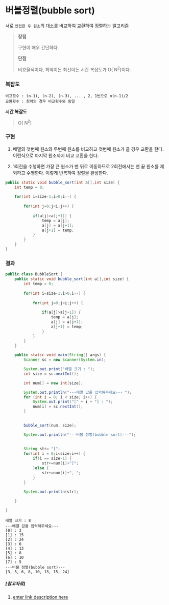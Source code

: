 ﻿# 버블정렬(bubble sort)
서로 `인접한 두 원소`의 대소를 비교하여 교환하여 정렬하는 알고리즘


> **장점** 
>
> 구현이 매우 간단하다.
> 
> **단점** 
>
> 비효율적이다, 최악이든 최선이든 시간 복잡도가 O( N<sup>2</sup>)이다.
>

### 복잡도

    비교횟수 : (n-1), (n-2), (n-3), ... , 2, 1번으로 n(n-1)/2
    교환횟수 : 최악의 경우 비교횟수와 동일

**시간 복잡도**

> O( N<sup>2</sup>)

### 구현
1. 배열의 첫번째 원소와 두번째 원소를 비교하고 첫번째 원소가 클 경우 교환을 한다. 이런식으로 마지막 원소까지 비교 교환을 한다.

2.  1회전을 수행하면 가장 큰 원소가 맨 뒤로 이동하므로 2회전에서는 맨 끝 원소를 제외하고 수행한다. 이렇게 반복하여 정렬을 완성한다.

```java
public static void bubble_sort(int a[],int size) {
	int temp = 0;
	
	for(int i=size-1;i>0;i--) {
		
		for(int j=0;j<i;j++) {
			
			if(a[j]>a[j+1]) {
				temp = a[j];
				a[j] = a[j+1];
				a[j+1] = temp;
			}
		}
	}
}
```
### 결과
```java
public class BubbleSort {
	public static void bubble_sort(int a[],int size) {
		int temp = 0;
		
		for(int i=size-1;i>0;i--) {
			
			for(int j=0;j<i;j++) {
				
				if(a[j]>a[j+1]) {
					temp = a[j];
					a[j] = a[j+1];
					a[j+1] = temp;
				}
			}
		}
	}

	public static void main(String[] args) {
		Scanner sc = new Scanner(System.in);

		System.out.print("배열 크기 : ");
		int size = sc.nextInt();

		int num[] = new int[size];

		System.out.println("---배열 값을 입력해주세요--- ");
		for (int i = 0; i < size; i++) {
			System.out.print("[" + i + "] : ");
			num[i] = sc.nextInt();
		}

		
		bubble_sort(num, size);

		System.out.println("---버블 정렬(bubble sort)---");
		
		
		String str= "[";
		for(int i = 0;i<size;i++) {
			if(i == size-1) {
				str+=num[i]+"]";
			}else {
				str+=num[i]+", ";
			}
		}
		
		System.out.println(str);

	}

}
```
```
배열 크기 : 8
---배열 값을 입력해주세요--- 
[0] : 3
[1] : 15
[2] : 24
[3] : 6
[4] : 13
[5] : 8
[6] : 10
[7] : 5
---버블 정렬(bubble sort)---
[3, 5, 6, 8, 10, 13, 15, 24]
```


##### [참고자료]
1. [enter link description here](https://gmlwjd9405.github.io/2018/05/06/algorithm-bubble-sort.html)
